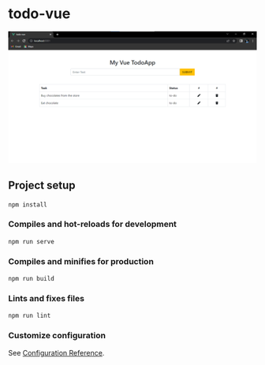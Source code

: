 # todo-vue
![Alt text](https://github.com/Solomon-Mithra-Kennect/todo-vue/blob/main/src/assets/to-do.png)
## Project setup
```
npm install
```

### Compiles and hot-reloads for development
```
npm run serve
```

### Compiles and minifies for production
```
npm run build
```

### Lints and fixes files
```
npm run lint
```

### Customize configuration
See [Configuration Reference](https://cli.vuejs.org/config/).
